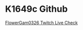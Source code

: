 # K1649c Github

[FlowerGam0326 Twitch Live Check](https://github.com/K1649c/FlowerGam0326#flowergam0326)
